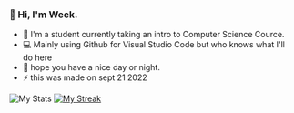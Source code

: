 ### :wave: Hi, I'm Week.

- :school_satchel: I'm a student currently taking an intro to Computer Science Cource. 
- :computer: Mainly using Github for Visual Studio Code but who knows what I'll do here
- :purple_heart: hope you have a nice day or night.
- :zap: this was made on sept 21 2022

![My Stats](https://github-readme-stats.vercel.app/api?username=week2&show_icons=true&theme=tokyonight)
[![My Streak](http://github-readme-streak-stats.herokuapp.com?user=Week2&theme=tokyonight)](https://git.io/streak-stats)
